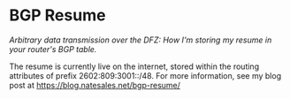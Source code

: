 # BGP Resume

*Arbitrary data transmission over the DFZ: How I'm storing my resume in your router's BGP table.*

The resume is currently live on the internet, stored within the routing attributes of prefix 2602:809:3001::/48. For more information, see my blog post at https://blog.natesales.net/bgp-resume/
